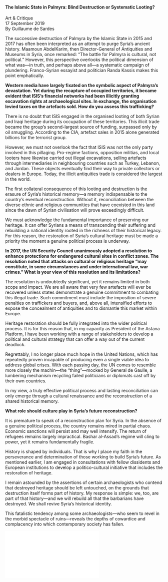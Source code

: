 <h4>The Islamic State in Palmyra: Blind Destruction or Systematic Looting?</h4>                                    

Art & Critique
<br>
17 September 2019
<br>
By Guillaume de Sardes

The successive destruction of Palmyra by the Islamic State in 2015 and 2017 has often been interpreted as an attempt to purge Syria’s ancient history. Maamoun AbdelKarim, then Director-General of Antiquities and Museums in Syria, once remarked: “The battle for Palmyra is cultural, not political.” However, this perspective overlooks the political dimension of what was—in truth, and perhaps above all—a systematic campaign of plundering. Franco-Syrian essayist and politician Randa Kassis makes this point emphatically.

<b>Western media have largely fixated on the symbolic aspect of Palmyra’s devastation. Yet during the recapture of occupied territories, it became evident that ISIS’s financial networks had been illicitly granting excavation rights at archaeological sites. In exchange, the organisation levied taxes on the artefacts sold. How do you assess this trafficking?</b>

There is no doubt that ISIS engaged in the organised looting of both Syrian and Iraqi heritage during its occupation of these territories. This illicit trade became the group’s second-largest source of funding, surpassed only by oil smuggling. According to the CIA, artefact sales in 2015 alone generated billions for the terrorist group.

However, we must not overlook the fact that ISIS was not the only party involved in this pillaging. Pro-regime factions, opposition militias, and local looters have likewise carried out illegal excavations, selling artefacts through intermediaries in neighbouring countries such as Turkey, Lebanon, and Jordan. These objects eventually find their way to private collectors or dealers in Europe. Today, the illicit antiquities trade is considered the largest in the world.

The first collateral consequence of this looting and destruction is the erasure of Syria’s historical memory—a memory indispensable to the country’s eventual reconstruction. Without it, reconciliation between the diverse ethnic and religious communities that have coexisted in this land since the dawn of Syrian civilisation will prove exceedingly difficult.

We must acknowledge the fundamental importance of preserving our heritage. It can offer Syrians a means of transcending their suffering and rebuilding a national identity rooted in the richness of their historical legacy. For this reason, the restoration of Syria’s cultural heritage must be made a priority the moment a genuine political process is underway.

<b>In 2017, the UN Security Council unanimously adopted a resolution to enhance protections for endangered cultural sites in conflict zones. The resolution noted that attacks on cultural or religious heritage “may constitute, in some circumstances and under international law, war crimes.” What is your view of this resolution and its limitations?</b>

The resolution is undoubtedly significant, yet it remains limited in both scope and impact. We are all aware that very few artefacts will ever be recovered unless states demonstrate a genuine commitment to combating this illegal trade. Such commitment must include the imposition of severe penalties on traffickers and buyers, and, above all, intensified efforts to expose the concealment of antiquities and to dismantle this market within Europe.

Heritage restoration should be fully integrated into the wider political process. It is for this reason that, in my capacity as President of the Astana Platform, I have been working with a range of stakeholders to develop a political and cultural strategy that can offer a way out of the current deadlock.

Regrettably, I no longer place much hope in the United Nations, which has repeatedly proven incapable of producing even a single viable idea to address global crises. With each passing day, the UN comes to resemble more closely the machin—the “thing”—mocked by General de Gaulle, a lumbering mechanism recycling failed politicians or diplomats cast off by their own countries.

In my view, a truly effective political process and lasting reconciliation can only emerge through a cultural renaissance and the reconstruction of a shared historical memory.

<b>What role should culture play in Syria’s future reconstruction?</b>

It is premature to speak of a reconstruction plan for Syria. In the absence of a genuine political process, the country remains mired in partial chaos. Economic sanctions will persist and may well intensify. The return of refugees remains largely impractical. Bashar al-Assad’s regime will cling to power, yet it remains fundamentally fragile.

History is shaped by individuals. That is why I place my faith in the perseverance and determination of those working to build Syria’s future. As mentioned earlier, I am engaged in consultations with fellow dissidents and European institutions to develop a politico-cultural initiative that includes the restoration of heritage.

I remain astounded by the assertions of certain archaeologists who contend that destroyed heritage should be left untouched, on the grounds that destruction itself forms part of history. My response is simple: we, too, are part of that history—and we will rebuild all that the barbarians have destroyed. We shall revive Syria’s historical identity.

This fatalistic tendency among some archaeologists—who seem to revel in the morbid spectacle of ruins—reveals the depths of cowardice and complacency into which contemporary society has fallen.

![](3.pdf)
<p></p>


